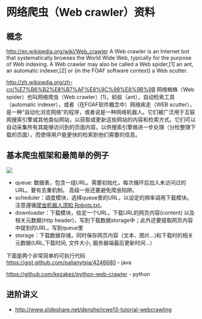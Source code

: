 # 网络爬虫（Web crawler）资料

## 概念
http://en.wikipedia.org/wiki/Web_crawler A Web crawler is an Internet bot that systematically browses the World Wide Web, typically for the purpose of Web indexing. A Web crawler may also be called a Web spider,[1] an ant, an automatic indexer,[2] or (in the FOAF software context) a Web scutter.

http://zh.wikipedia.org/zh-cn/%E7%B6%B2%E8%B7%AF%E8%9C%98%E8%9B%9B 网络蜘蛛（Web spider）也叫网络爬虫（Web crawler）[1]，蚂蚁（ant），自动检索工具（automatic indexer），或者（在FOAF软件概念中）网络疾走（WEB scutter），是一种“自动化浏览网络”的程序，或者说是一种网络机器人。它们被广泛用于互联网搜索引擎或其他类似网站，以获取或更新这些网站的内容和检索方式。它们可以自动采集所有其能够访问到的页面内容，以供搜索引擎做进一步处理（分检整理下载的页面），而使得用户能更快的检索到他们需要的信息。

## 基本爬虫框架和最简单的例子

![](http://upload.wikimedia.org/wikipedia/commons/thumb/d/df/WebCrawlerArchitecture.svg/300px-WebCrawlerArchitecture.svg.png)
* queue: 数据表，包含一组URL。需要初始化，每次循环后加入未访问过的URL。要有去重机制。 高级一些还要避免爬虫陷阱。
* scheduler：调度模块，选择queue里的URL，以设定的频率调用下载模块。注意遵循[爬虫机器人须知 Robots.txt](http://en.wikipedia.org/wiki/Robots_exclusion_standard)。
* downloader：下载模块，给定一个URL，下载URL的网页内容(content) 以及相关元数据(http header)，写到下载数据storage中；此外还要提取网页内容中提到的URL，写到queue里
* storage：下载数据存储，同时保存网页内容（文本、图片...)和下载时的相关元数据(URL,下载时间, 文件大小, 服务器端最后更新时间...）

下面是两个非常简单的可执行代码
https://gist.github.com/palianytsia/4246680  - java 

https://github.com/kezakez/python-web-crawler  - python


## 进阶讲义
* http://www.slideshare.net/denshe/icwe13-tutorial-webcrawling
